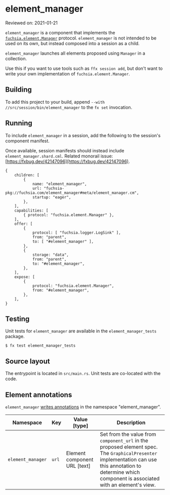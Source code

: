 # element_manager

Reviewed on: 2021-01-21

`element_manager` is a component that implements the
[`fuchsia.element.Manager`](//sdk/fidl/fuchsia.element/element_manager.fidl)
protocol. `element_manager` is not intended to be used on its own, but instead
composed into a session as a child.

`element_manager` launches all elements proposed using `Manager` in
a collection.

Use this if you want to use tools such as `ffx session add`, but don't want to
write your own implementation of `fuchsia.element.Manager`.

## Building

To add this project to your build, append
`--with //src/session/bin/element_manager` to the `fx set` invocation.

## Running

To include `element_manager` in a session, add the following to the session's
component manifest.

Once available, session manifests should instead include
`element_manager.shard.cml`. Related monorail issue:
[https://fxbug.dev/42147096](https://fxbug.dev/42147096).

```
{
    children: [
        {
            name: "element_manager",
            url: "fuchsia-pkg://fuchsia.com/element_manager#meta/element_manager.cm",
            startup: "eager",
        },
    ],
    capabilities: [
        { protocol: "fuchsia.element.Manager" },
    ],
    offer: [
        {
            protocol: [ "fuchsia.logger.LogSink" ],
            from: "parent",
            to: [ "#element_manager" ],
        },
        {
            storage: "data",
            from: "parent",
            to: "#element_manager",
        },
    ],
    expose: [
        {
            protocol: "fuchsia.element.Manager",
            from: "#element_manager",
        },
    ],
}
```

## Testing

Unit tests for `element_manager` are available in the `element_manager_tests`
package.

```
$ fx test element_manager_tests
```

## Source layout

The entrypoint is located in `src/main.rs`. Unit tests are co-located with the code.

## Element annotations

`element_manager` [writes annotations] in the namespace "element_manager".

| Namespace         | Key    | Value [type]                 | Description                                                                                                                                                                                              |
|-------------------|--------|------------------------------|----------------------------------------------------------------------------------------------------------------------------------------------------------------------------------------------------------|
| `element_manager` | `url`  | Element component URL [text] | Set from the value from `component_url` in the proposed element spec. The `GraphicalPresenter` implementation can use this annotation to determine which component is associated with an element's view. |

[writes annotations]: https://fuchsia.dev/reference/fidl/fuchsia.element#Annotation

